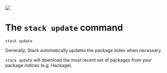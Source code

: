 <div class="hidden-warning"><a href="https://docs.haskellstack.org/"><img src="https://cdn.jsdelivr.net/gh/commercialhaskell/stack/doc/img/hidden-warning.svg"></a></div>

# The `stack update` command

~~~text
stack update
~~~

Generally, Stack automatically updates the package index when necessary.

`stack update` will download the most recent set of packages from your package
indices (e.g. Hackage).
